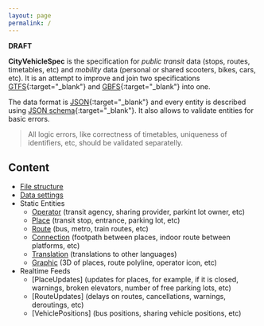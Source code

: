 ```yaml
---
layout: page
permalink: /
---
```


**DRAFT**

**CityVehicleSpec** is the specification for _public transit_ data (stops, routes, timetables, etc)
and _mobility_ data (personal or shared scooters, bikes, cars, etc). It is an attempt
to improve and join two specifications
[GTFS](https://developers.google.com/transit/gtfs/reference){:target="_blank"} and
[GBFS](https://github.com/MobilityData/gbfs){:target="_blank"} into one.

The data format is [JSON](https://www.json.org/){:target="_blank"} and
every entity is described using [JSON schema](https://json-schema.org/){:target="_blank"}.
It also allows to validate entities for basic errors.

> All logic errors, like correctness of timetables, uniqueness of identifiers, etc, should be validated separatelly.

## Content
- [File structure](./structure.markdown)
- [Data settings](./settings.markdown)
- Static Entities
  - [Operator](./operator.markdown) (transit agency, sharing provider, parkint lot owner, etc)
  - [Place](./place.markdown) (transit stop, entrance, parking lot, etc)
  - [Route](./route.markdown) (bus, metro, train routes, etc)
  - [Connection](./connection.markdown) (footpath between places, indoor route between platforms, etc)
  - [Translation](./translation.markdown) (translations to other languages)
  - [Graphic](./graphic.markdown) (3D of places, route polyline, operator icon, etc)
- Realtime Feeds
  - [PlaceUpdates] (updates for places, for example, if it is closed, warnings, broken elevators, number of free parking lots, etc)
  - [RouteUpdates] (delays on routes, cancellations, warnings, deroutings, etc)
  - [VehiclePositions] (bus positions, sharing vehicle positions, etc)
